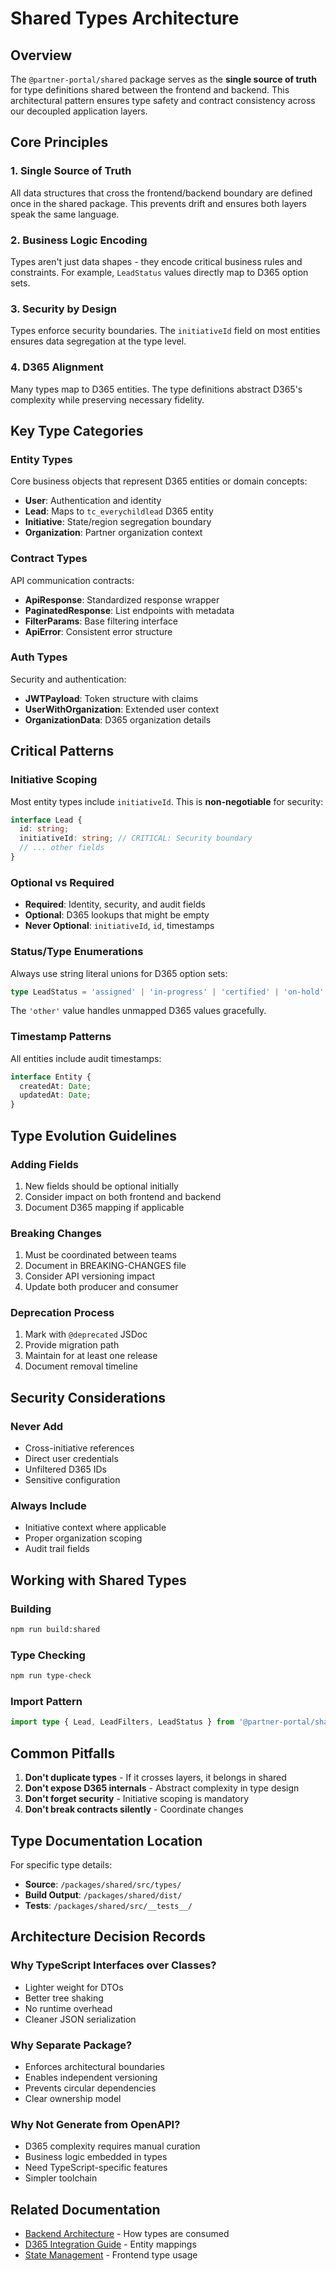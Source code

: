 # Shared Types Architecture

## Overview

The `@partner-portal/shared` package serves as the **single source of truth** for type definitions shared between the frontend and backend. This architectural pattern ensures type safety and contract consistency across our decoupled application layers.

## Core Principles

### 1. Single Source of Truth
All data structures that cross the frontend/backend boundary are defined once in the shared package. This prevents drift and ensures both layers speak the same language.

### 2. Business Logic Encoding
Types aren't just data shapes - they encode critical business rules and constraints. For example, `LeadStatus` values directly map to D365 option sets.

### 3. Security by Design
Types enforce security boundaries. The `initiativeId` field on most entities ensures data segregation at the type level.

### 4. D365 Alignment
Many types map to D365 entities. The type definitions abstract D365's complexity while preserving necessary fidelity.

## Key Type Categories

### Entity Types
Core business objects that represent D365 entities or domain concepts:
- **User**: Authentication and identity
- **Lead**: Maps to `tc_everychildlead` D365 entity
- **Initiative**: State/region segregation boundary
- **Organization**: Partner organization context

### Contract Types
API communication contracts:
- **ApiResponse<T>**: Standardized response wrapper
- **PaginatedResponse<T>**: List endpoints with metadata
- **FilterParams**: Base filtering interface
- **ApiError**: Consistent error structure

### Auth Types
Security and authentication:
- **JWTPayload**: Token structure with claims
- **UserWithOrganization**: Extended user context
- **OrganizationData**: D365 organization details

## Critical Patterns

### Initiative Scoping
Most entity types include `initiativeId`. This is **non-negotiable** for security:
```typescript
interface Lead {
  id: string;
  initiativeId: string; // CRITICAL: Security boundary
  // ... other fields
}
```

### Optional vs Required
- **Required**: Identity, security, and audit fields
- **Optional**: D365 lookups that might be empty
- **Never Optional**: `initiativeId`, `id`, timestamps

### Status/Type Enumerations
Always use string literal unions for D365 option sets:
```typescript
type LeadStatus = 'assigned' | 'in-progress' | 'certified' | 'on-hold' | 'closed' | 'other';
```
The `'other'` value handles unmapped D365 values gracefully.

### Timestamp Patterns
All entities include audit timestamps:
```typescript
interface Entity {
  createdAt: Date;
  updatedAt: Date;
}
```

## Type Evolution Guidelines

### Adding Fields
1. New fields should be optional initially
2. Consider impact on both frontend and backend
3. Document D365 mapping if applicable

### Breaking Changes
1. Must be coordinated between teams
2. Document in BREAKING-CHANGES file
3. Consider API versioning impact
4. Update both producer and consumer

### Deprecation Process
1. Mark with `@deprecated` JSDoc
2. Provide migration path
3. Maintain for at least one release
4. Document removal timeline

## Security Considerations

### Never Add
- Cross-initiative references
- Direct user credentials
- Unfiltered D365 IDs
- Sensitive configuration

### Always Include
- Initiative context where applicable
- Proper organization scoping
- Audit trail fields

## Working with Shared Types

### Building
```bash
npm run build:shared
```

### Type Checking
```bash
npm run type-check
```

### Import Pattern
```typescript
import type { Lead, LeadFilters, LeadStatus } from '@partner-portal/shared';
```

## Common Pitfalls

1. **Don't duplicate types** - If it crosses layers, it belongs in shared
2. **Don't expose D365 internals** - Abstract complexity in type design
3. **Don't forget security** - Initiative scoping is mandatory
4. **Don't break contracts silently** - Coordinate changes

## Type Documentation Location

For specific type details:
- **Source**: `/packages/shared/src/types/`
- **Build Output**: `/packages/shared/dist/`
- **Tests**: `/packages/shared/src/__tests__/`

## Architecture Decision Records

### Why TypeScript Interfaces over Classes?
- Lighter weight for DTOs
- Better tree shaking
- No runtime overhead
- Cleaner JSON serialization

### Why Separate Package?
- Enforces architectural boundaries
- Enables independent versioning
- Prevents circular dependencies
- Clear ownership model

### Why Not Generate from OpenAPI?
- D365 complexity requires manual curation
- Business logic embedded in types
- Need TypeScript-specific features
- Simpler toolchain

## Related Documentation

- [Backend Architecture](./backend-architecture.md) - How types are consumed
- [D365 Integration Guide](./d365-integration-guide.md) - Entity mappings
- [State Management](./state-management.md) - Frontend type usage